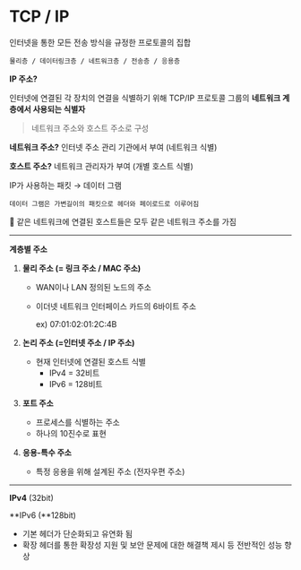 # TCP / IP

인터넷을 통한 모든 전송 방식을 규정한 프로토콜의 집합

`물리층 / 데이터링크층 / 네트워크층 / 전송층 / 응용층`

**IP 주소?**

인터넷에 연결된 각 장치의 연결을 식별하기 위해 TCP/IP 프로토콜 그룹의 **네트워크 계층에서 사용되는 식별자**

> 네트워크 주소와 호스트 주소로 구성
> 

**네트워크 주소?** 인터넷 주소 관리 기관에서 부여 (네트워크 식별)

**호스트 주소?** 네트워크 관리자가 부여 (개별 호스트 식별)

IP가 사용하는 패킷 → 데이터 그램

`데이터 그램은 가변길이의 패킷으로 헤더와 페이로드로 이루어짐`

🚨 같은 네트워크에 연결된 호스트들은 모두 같은 네트워크 주소를 가짐

---

**계층별 주소**

1. **물리 주소 (= 링크 주소 / MAC 주소)**
    - WAN이나 LAN 정의된 노드의 주소
    - 이더넷 네트워크 인터페이스 카드의 6바이트 주소
        
        ex) 07:01:02:01:2C:4B
        

1. **논리 주소 (=인터넷 주소 / IP 주소)**
    - 현재 인터넷에 연결된 호스트 식별
        - IPv4 = 32비트
        - IPv6 = 128비트

1. **포트 주소**
    - 프로세스를 식별하는 주소
    - 하나의 10진수로 표현

1. **응용-특수 주소**
    - 특정 응용을 위해 설계된 주소 (전자우편 주소)

---

**IPv4** (32bit)

**IPv6 (**128bit)

- 기본 헤더가 단순화되고 유연화 됨
- 확장 헤더를 통한 확장성 지원 및 보안 문제에 대한 해결책 제시 등 전반적인 성능 향상